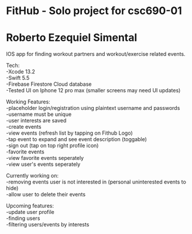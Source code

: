 # FitHub - Solo project for csc690-01  
# Roberto Ezequiel Simental  

IOS app for finding workout partners and workout/exercise related events. 

Tech:  
-Xcode 13.2  
-Swift 5.5   
-Firebase Firestore Cloud database  
-Tested UI on Iphone 12 pro max (smaller screens may need UI updates)

Working Features:   
-placeholder login/registration using plaintext username and passwords  
  -username must be unique  
  -user interests are saved  
-create events  
-view events (refresh list by tapping on Fithub Logo)  
-tap event to expand and see event description (toggable)  
-sign out (tap on top right profile icon)  
-favorite events  
-view favorite events seperately  
-view user's events seperately  

Currently working on:  
-removing events user is not interested in (personal uninterested events to hide)  
-allow user to delete their events  
  
Upcoming features:  
-update user profile  
-finding users  
-filtering users/events by interests  
